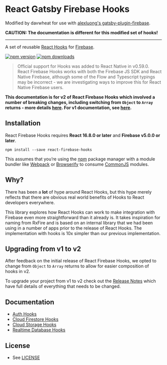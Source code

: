 # React Gatsby Firebase Hooks

Modified by davwheat for use with [alexluong's gatsby-plugin-firebase](https://github.com/alexluong/gatsby-packages/tree/firebase/0.2.0/packages/gatsby-plugin-firebase).

**CAUTION: The documentation is different for this modified set of hooks!**

---

A set of reusable [React Hooks](https://reactjs.org/docs/hooks-intro.html) for [Firebase](https://firebase.google.com/).

[![npm version](https://img.shields.io/npm/v/react-firebase-hooks.svg?style=flat-square)](https://www.npmjs.com/package/react-firebase-hooks)
[![npm downloads](https://img.shields.io/npm/dm/react-firebase-hooks.svg?style=flat-square)](https://www.npmjs.com/package/react-firebase-hooks)

> Official support for Hooks was added to React Native in v0.59.0. React Firebase Hooks works with both the Firebase JS SDK and React Native Firebase, although some of the Flow and Typescript typings may be incorrect - we are investigating ways to improve this for React Native Firebase users.

**This documentation is for v2 of React Firebase Hooks which involved a number of breaking changes, including switching from `Object` to `Array` returns - more details [here](https://github.com/CSFrequency/react-firebase-hooks/releases/tag/v2.0.0). For v1 documentation, see [here](https://github.com/CSFrequency/react-firebase-hooks/tree/v1.2.1).**

## Installation

React Firebase Hooks requires **React 16.8.0 or later** and **Firebase v5.0.0 or later**.

```
npm install --save react-firebase-hooks
```

This assumes that you’re using the [npm](https://npmjs.com) package manager with a module bundler like [Webpack](https://webpack.js.org/) or [Browserify](http://browserify.org/) to consume [CommonJS](http://webpack.github.io/docs/commonjs.html) modules.

## Why?

There has been a **lot** of hype around React Hooks, but this hype merely reflects that there are obvious real world benefits of Hooks to React developers everywhere.

This library explores how React Hooks can work to make integration with Firebase even more straightforward than it already is. It takes inspiration for naming from RxFire and is based on an internal library that we had been using in a number of apps prior to the release of React Hooks. The implementation with hooks is 10x simpler than our previous implementation.

## Upgrading from v1 to v2

After feedback on the initial release of React Firebase Hooks, we opted to change from `Object` to `Array` returns to allow for easier composition of hooks in v2.

To upgrade your project from v1 to v2 check out the [Release Notes](https://github.com/CSFrequency/react-firebase-hooks/releases/tag/v2.0.0) which have full details of everything that needs to be changed.

## Documentation

- [Auth Hooks](/auth)
- [Cloud Firestore Hooks](/firestore)
- [Cloud Storage Hooks](/storage)
- [Realtime Database Hooks](/database)

## License

- See [LICENSE](/LICENSE)
